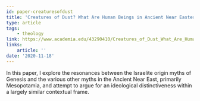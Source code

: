 ```yaml
---
id: paper-creaturesofdust
title: 'Creatures of Dust? What Are Human Beings in Ancient Near Eastern Thought, and What Are They For?'
type: article
tags:
    - theology
link: https://www.academia.edu/43290410/Creatures_of_Dust_What_Are_Human_Beings_in_Ancient_Near_Eastern_Thought_and_What_Are_They_For
links:
    article: ''
date: '2020-11-18'
---
```


In this paper, I explore the resonances between the Israelite origin myths of Genesis and the
various other myths in the Ancient Near East, primarily Mesopotamia, and attempt to argue for an
ideological distinctiveness within a largely similar contextual frame.
